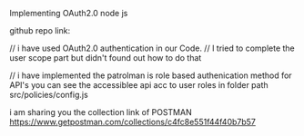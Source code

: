Implementing OAuth2.0 node js

github repo link:


// i have used OAuth2.0 authentication in our Code.
// I tried to complete the user scope part but didn't found out how to do that

// i have implemented the 
 patrolman is role based authenication method for API's
 you can see the accessiblee api acc to  user roles in folder path src/policies/config.js

 i am sharing you the collection link of POSTMAN
 https://www.getpostman.com/collections/c4fc8e551f44f40b7b57

 


